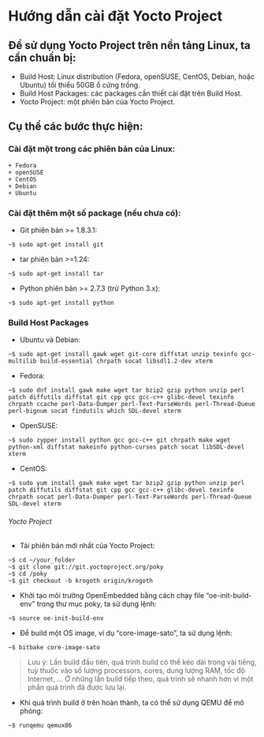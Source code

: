 ﻿# Hướng dẫn cài đặt Yocto Project

## Để sử dụng Yocto Project trên nền tảng Linux, ta cần chuẩn bị: 

- Build Host: Linux distribution (Fedora, openSUSE, CentOS, Debian, hoặc Ubuntu) tối thiểu 50GB ổ cứng trống. 
- Build Host Packages: các packages cần thiết cài đặt trên Build Host. 
- Yocto Project: một phiên bản của Yocto Project. 

## Cụ thể các bước thực hiện:

### Cài đặt một trong các phiên bản của Linux:

```
+ Fedora
+ openSUSE
+ CentOS    
+ Debian
+ Ubuntu
```

### Cài đặt thêm một số package (nếu chưa có): 
- Git phiên bản >= 1.8.3.1:
```
~$ sudo apt-get install git
```

- tar phiên bản >=1.24:
```
~$ sudo apt-get install tar
```

- Python phiên bản >= 2.7.3 (trừ Python 3.x):
```
~$ sudo apt-get install python
```

### Build Host Packages

- Ubuntu và Debian:  
```
~$ sudo apt-get install gawk wget git-core diffstat unzip texinfo gcc-multilib build-essential chrpath socat libsdl1.2-dev xterm
```

- Fedora:
```
~$ sudo dnf install gawk make wget tar bzip2 gzip python unzip perl patch diffutils diffstat git cpp gcc gcc-c++ glibc-devel texinfo chrpath ccache perl-Data-Dumper perl-Text-ParseWords perl-Thread-Queue perl-bignum socat findutils which SDL-devel xterm
```

- OpenSUSE: 
```
~$ sudo zypper install python gcc gcc-c++ git chrpath make wget python-xml diffstat makeinfo python-curses patch socat libSDL-devel xterm
```

- CentOS: 
```
~$ sudo yum install gawk make wget tar bzip2 gzip python unzip perl patch diffutils diffstat git cpp gcc gcc-c++ glibc-devel texinfo chrpath socat perl-Data-Dumper perl-Text-ParseWords perl-Thread-Queue SDL-devel xterm
```

###### Yocto Project

- Tải phiên bản mới nhất của Yocto Project:
```
~$ cd ~/your_folder
~$ git clone git://git.yoctoproject.org/poky
~$ cd /poky
~$ git checkout -b krogoth origin/krogoth
```

- Khởi tạo môi trường OpenEmbedded bằng cách chạy file “oe-init-build-env” trong thư mục poky, ta sử dụng lệnh:
```
~$ source oe-init-build-env
```

- Để build một OS image, ví dụ “core-image-sato”, ta sử dụng lệnh:
```
~$ bitbake core-image-sato
```

> Lưu ý: Lần build đầu tiên, quá trình build có thể kéo dài trong vài tiếng, tuỳ thuộc vào số lượng processors, cores, dung lượng RAM, tốc độ Internet, … Ở những lần build tiếp theo, quá trình sẽ nhanh hơn vì một phần quá trình đã được lưu lại.

- Khi quá trình build ở trên hoàn thành, ta có thể sử dụng QEMU để mô phỏng:
```
~$ runqemu qemux86
```




